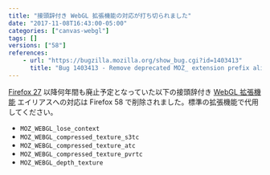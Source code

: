 ```yaml
---
title: "接頭辞付き WebGL 拡張機能の対応が打ち切られました"
date: "2017-11-08T16:43:00-05:00"
categories: ["canvas-webgl"]
tags: []
versions: ["58"]
references:
    - url: "https://bugzilla.mozilla.org/show_bug.cgi?id=1403413"
      title: "Bug 1403413 - Remove deprecated MOZ_ extension prefix aliases"
---
```

[Firefox 27](https://www.fxsitecompat.dev/ja/docs/2013/prefixed-extensions-have-been-deprecated/) 以降何年間も廃止予定となっていた以下の接頭辞付き [WebGL 拡張機能](https://developer.mozilla.org/docs/Web/API/WebGL_API/Using_Extensions) エイリアスへの対応は Firefox 58 で削除されました。標準の拡張機能で代用してください。

* `MOZ_WEBGL_lose_context`
* `MOZ_WEBGL_compressed_texture_s3tc`
* `MOZ_WEBGL_compressed_texture_atc`
* `MOZ_WEBGL_compressed_texture_pvrtc`
* `MOZ_WEBGL_depth_texture`

